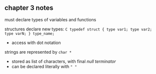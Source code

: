 ## chapter 3 notes

must declare types of variables and functions

structures declare new types:
	``` C
	typedef struct {
		type var1;
		type var2;
		type varN;
	} type_name;
	```
- access with dot notation

strings are represented by `char *`
- stored as list of characters, with final *null terminator*
- can be declared literally with `" "`
